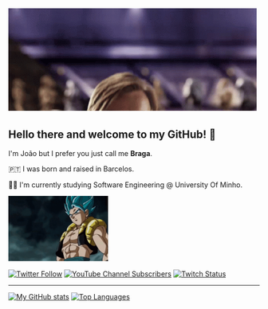 ## ![Hello there!](/hello-there-general-kenobi.gif) 

## Hello there and welcome to my GitHub! 👋
I'm João but I prefer you just call me **Braga**.  

🇵🇹 I was born and raised in Barcelos.

👨‍🎓 I'm currently studying Software Engineering @ University Of Minho.

<img src="/gogeta-bringit.gif" alt="Gogeta" width="200"/>

[![Twitter Follow](https://img.shields.io/twitter/follow/lykifyar?color=%231DA1F2&label=twitter&logo=twitter&logoColor=%231DA1F2&style=for-the-badge)](https://www.twitter.com/lykifyar) [![YouTube Channel Subscribers](https://img.shields.io/youtube/channel/subscribers/UCkFHZa0qCW3HkXyX7p1xvjQ?color=%23FF0000&label=Youtube&logo=Youtube&logoColor=%23FF0000&style=for-the-badge)](https://www.youtube.com/c/LykiFyar) [![Twitch Status](https://img.shields.io/twitch/status/lykifyar?color=%239146FF&logo=twitch&logoColor=%239146FF&style=for-the-badge)](https://www.twitch.tv/lykifyar)

---

[![My GitHub stats](https://github-readme-stats.vercel.app/api?username=LykiFyar&theme=codeSTACKr&count_private=true&hide=contribs&hide_border=true)](https://github.com/anuraghazra/github-readme-stats)
[![Top Languages](https://github-readme-stats.vercel.app/api/top-langs/?username=LykiFyar&theme=codeSTACKr&layout=compact&hide_border=true)](https://github.com/anuraghazra/github-readme-stats)

<!--
**LykiFyar/LykiFyar** is a ✨ _special_ ✨ repository because its `README.md` (this file) appears on your GitHub profile.
-->
